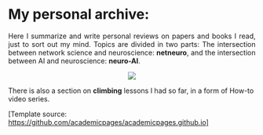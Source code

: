 <h1>My personal archive:</h1>
<p align="justify">
Here I summarize and write personal reviews on papers and books I read, just to sort out my mind. Topics are divided in two parts: The intersection between network science and neuroscience: <b>netneuro</b>, and the intersection between AI and neuroscience: <b>neuro-AI</b>. 
  
<p align="center"><img align="center" src="https://zahramor.github.io/images/intersection.png"></p>
There is also a section on <b>climbing</b> lessons I had so far, in a form of How-to video series. 
</p>

[Template source: https://github.com/academicpages/academicpages.github.io]


